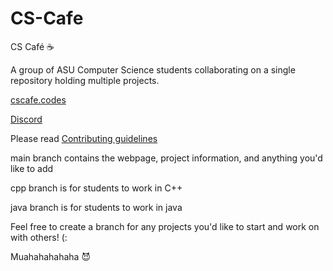 # CS-Cafe
CS Café :coffee:

A group of ASU Computer Science students collaborating on a single repository holding multiple projects.

[cscafe.codes](https://cscafe.codes)

[Discord](https://cscafe.dev)

Please read [Contributing guidelines](https://github.com/Glowstick0017/CS-Cafe/blob/main/CODE_OF_CONDUCT.md)

main branch contains the webpage, project information, and anything you'd like to add

cpp branch is for students to work in C++

java branch is for students to work in java

Feel free to create a branch for any projects you'd like to start and work on with others! (:

Muahahahahaha :smiling_imp:
